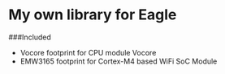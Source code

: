 # My own library for Eagle

###Included
 - Vocore footprint for CPU module Vocore
 - EMW3165 footprint for Cortex-M4 based WiFi SoC Module
